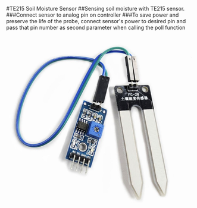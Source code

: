 #TE215 Soil Moisture Sensor
##Sensing soil moisture with TE215 sensor.
###Connect sensor to analog pin on controller
###To save power and preserve the life of the probe, connect sensor's power to desired pin and pass that pin number as second parameter when calling the poll function
![moisture sensor and probe](soilsensor.jpg)
 
